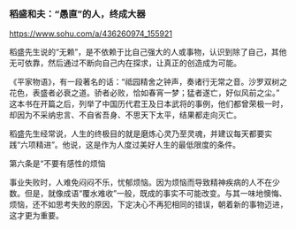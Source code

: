 ### 稻盛和夫：“愚直”的人，终成大器
https://www.sohu.com/a/436260974_155921

稻盛先生说的“无赖”，是不依赖于比自己强大的人或事物，认识到除了自己，其他无可依靠，然后通过不断向自己内在探求，让真正的创造成为可能。

《平家物语》，有一段著名的话：“祗园精舍之钟声，奏诸行无常之音。沙罗双树之花色，表盛者必衰之道。骄者必败，恰如春宵一梦；猛者遂亡，好似风前之尘。”
这本书在开篇之后，列举了中国历代君王及日本武将的事例，他们都曾荣极一时，却因为不采纳忠言、不自省吾身、不思天下太平，结果都走向灭亡。

稻盛先生经常说，人生的终极目的就是磨炼心灵乃至灵魂，并建议每天都要实践“六项精进”。他说，这是作为人度过美好人生的最低限度的条件。

第六条是“不要有感性的烦恼

事业失败时，人难免闷闷不乐，忧郁烦恼。因为烦恼而导致精神疾病的人不在少数。但是，就像成语“覆水难收”一般，既成的事实不可能改变。与其一味地懊悔、烦恼，还不如思考失败的原因，下定决心不再犯相同的错误，朝着新的事物迈进，这才更为重要。
